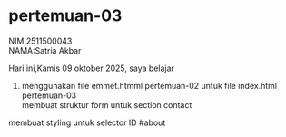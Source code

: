 ﻿# pertemuan-03

NIM:2511500043<br>
NAMA:Satria Akbar<br>

Hari ini,Kamis 09 oktober 2025, saya belajar<ol>

<li>menggunakan file emmet.htmml pertemuan-02 untuk file index.html pertemuan-03</li>
</li>membuat struktur form untuk section contact</li>
</ol>membuat styling untuk selector ID #about</li>
</ol>
